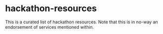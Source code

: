 # hackathon-resources
This is a curated list of hackathon resources.  Note that this is in no-way an endorsement of services mentioned within.
